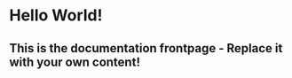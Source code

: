 <!-- This is a page required by the generator, though you are free to customize it -->
# Hello World!

## This is the documentation frontpage - Replace it with your own content!
